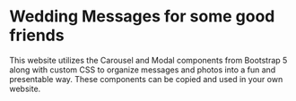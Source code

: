 # Wedding Messages for some good friends

This website utilizes the Carousel and Modal components from Bootstrap 5 along with custom CSS to organize messages and photos into a fun and presentable way. These components can be copied and used in your own website.